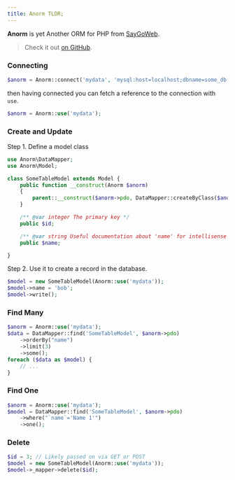 ```yaml
---
title: Anorm TLDR;
---
```


**Anorm** is yet Another ORM for PHP from [SayGoWeb](https://saygoweb.com/).

> Check it out [on GitHub](https://github.com/saygoweb/anorm).

### Connecting

```php
$anorm = Anorm::connect('mydata', 'mysql:host=localhost;dbname=some_db', 'user', 'password');
```

then having connected you can fetch a reference to the connection with `use`.

```php
$anorm = Anorm::use('mydata');
```

### Create and Update

Step 1. Define a model class

```php
use Anorm\DataMapper;
use Anorm\Model;

class SomeTableModel extends Model {
    public function __construct(Anorm $anorm)
    {
        parent::__construct($anorm->pdo, DataMapper::createByClass($anorm->pdo, $this));
    }

    /** @var integer The primary key */
    public $id;

    /** @var string Useful documentation about 'name' for intellisense */
    public $name;

}
```

Step 2. Use it to create a record in the database.

```php
$model = new SomeTableModel(Anorm::use('mydata'));
$model->name = 'bob';
$model->write();
```

### Find Many

```php
$anorm = Anorm::use('mydata');
$data = DataMapper::find('SomeTableModel', $anorm->pdo)
    ->orderBy("name")
    ->limit(3)
    ->some();
foreach ($data as $model) {
    // ...
}
```

### Find One

```php
$anorm = Anorm::use('mydata');
$model = DataMapper::find('SomeTableModel', $anorm->pdo)
    ->where("`name`='Name 1'")
    ->one();
```

### Delete

```php
$id = 3; // Likely passed on via GET or POST
$model = new SomeTableModel(Anorm::use('mydata'));
$model->_mapper->delete($id);
```
